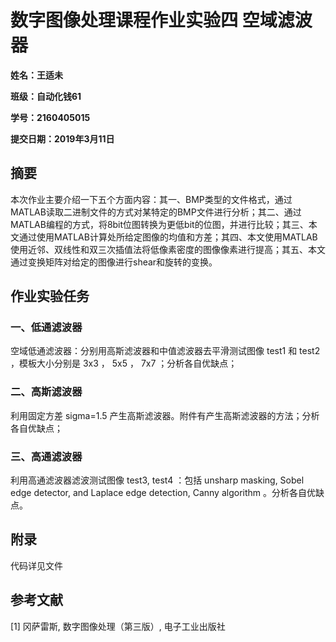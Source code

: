  

# 数字图像处理课程作业实验四 空域滤波器

**姓名：王适未**

**班级：自动化钱61**

**学号：2160405015**

**提交日期：2019年3月11日**



## 摘要

本次作业主要介绍一下五个方面内容：其一、BMP类型的文件格式，通过MATLAB读取二进制文件的方式对某特定的BMP文件进行分析；其二、通过MATLAB编程的方式，将8bit位图转换为更低bit的位图，并进行比较；其三、本文通过使用MATLAB计算处所给定图像的均值和方差；其四、本文使用MATLAB使用近邻、双线性和双三次插值法将低像素密度的图像像素进行提高；其五、本文通过变换矩阵对给定的图像进行shear和旋转的变换。



## 作业实验任务 

### 一、低通滤波器

空域低通滤波器：分别用高斯滤波器和中值滤波器去平滑测试图像 test1 和 test2 ，模板大小分别是 3x3 ， 5x5 ， 7x7 ；分析各自优缺点；



### 二、高斯滤波器

利用固定方差 sigma=1.5 产生高斯滤波器。附件有产生高斯滤波器的方法；分析各自优缺点；



### 三、高通滤波器

利用高通滤波器滤波测试图像 test3, test4 ：包括 unsharp masking, Sobel edge detector, and Laplace edge detection, Canny algorithm 。分析各自优缺点。



## 附录

代码详见文件

 

## 参考文献

[1] 冈萨雷斯, 数字图像处理（第三版）, 电子工业出版社